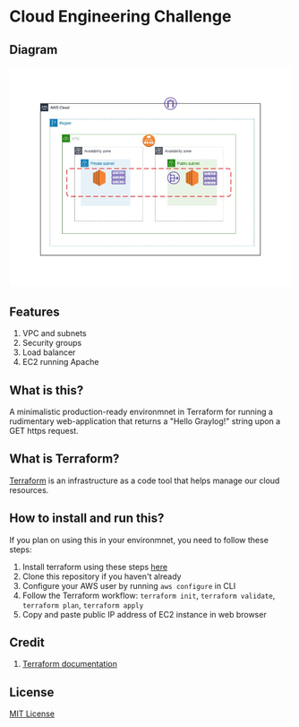 
# Cloud Engineering Challenge

## Diagram

<img src="./Diagram.jpg">

## Features
1. VPC and subnets
2. Security groups
3. Load balancer
4. EC2 running Apache

## What is this?
A minimalistic production-ready environmnet in Terraform for running a rudimentary web-application that returns a "Hello Graylog!" string upon a GET https request.

## What is Terraform?
[Terraform](https://www.terraform.io) is an infrastructure as a code tool that helps manage our cloud resources.

## How to install and run this?
If you plan on using this in your environmnet, you need to follow these steps: 
1. Install terraform using these steps [here](https://learn.hashicorp.com/tutorials/terraform/install-cli)
2. Clone this repository if you haven't already
3. Configure your AWS user by running ```aws configure``` in CLI
4. Follow the Terraform workflow: ```terraform init```, ```terraform validate```, ```terraform plan```, ```terraform apply``` 
5. Copy and paste public IP address of EC2 instance in web browser


## Credit
1. [Terraform documentation](https://www.terraform.io/docs)

## License

[MIT License](https://github.com/Tobiajet/Cloud-Challenge/blob/main/LICENSE)
